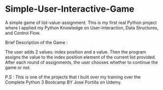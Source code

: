 # Simple-User-Interactive-Game
A simple game of list-value-assignment. This is my first real Python project where I applied my Python Knowledge on User-Interaction, Data Structures, and Control Flow.

Brief Description of the Game :

The user adds 2 values: index position and a value. Then the program assigns the value to the index position element of the current list provided. After each round of assignments, the user chooses whether to continue the game or not.

P.S : This is one of the projects that I built over my training over the Complete Python 3 Bootcamp BY Jose Portilla on Udemy.
